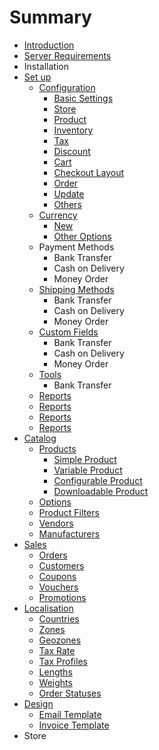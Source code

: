 # Summary

* [Introduction](README.md)
* [Server Requirements](system_requirements.md)
* Installation
* [Set up](set_up.md)
   * [Configuration](configuration.md)
       * [Basic Settings](basic_settings.md)
       * [Store](store.md)
       * [Product](product.md)
       * [Inventory](inventory.md)
       * [Tax](tax.md)
       * [Discount](discount.md)
       * [Cart](cart.md)
       * [Checkout Layout](checkout_layout.md)
       * [Order](order.md)
       * [Update](update.md)
       * [Others](others.md)
   * [Currency](currency.md)
       * [New](new_currency.md)
       * [Other Options](edit_currency.md)
   * Payment Methods
       * Bank Transfer
       * Cash on Delivery
       * Money Order
   * [Shipping Methods](shipping_methods.md)
       * Bank Transfer
       * Cash on Delivery
       * Money Order
   * [Custom Fields](custom_fields.md)
       * Bank Transfer
       * Cash on Delivery
       * Money Order
   * [Tools](tools.md)
       * Bank Transfer
   * [Reports](reports.md)
   * [Reports](reports.md)
   * [Reports](reports.md)
   * [Reports](reports.md)
* [Catalog](catalog.md)
   * [Products](products.md)
       * [Simple Product](simple_product.md)
       * [Variable Product](variable_product.md)
       * [Configurable Product](configurable_product.md)
       * [Downloadable Product](downloadable_product.md)
   * [Options](options.md)
   * [Product Filters](product_filters.md)
   * [Vendors](vendors.md)
   * [Manufacturers](manufacturers.md)
* [Sales](sales.md)
   * [Orders](sales_orders.md)
   * [Customers](sales_customers.md)
   * [Coupons](sales_coupons.md)
   * [Vouchers](sales_vouchers.md)
   * [Promotions](sales_promotions.md)
* [Localisation](localisation.md)
   * [Countries](countries.md)
   * [Zones](zones.md)
   * [Geozones](geozones.md)
   * [Tax Rate](tax_rate.md)
   * [Tax Profiles](tax_profiles.md)
   * [Lengths](lengths.md)
   * [Weights](weights.md)
   * [Order Statuses](order_statuses.md)
* [Design](design.md)
   * [Email Template](email_template.md)
   * [Invoice Template](invoice_template.md)
* Store

